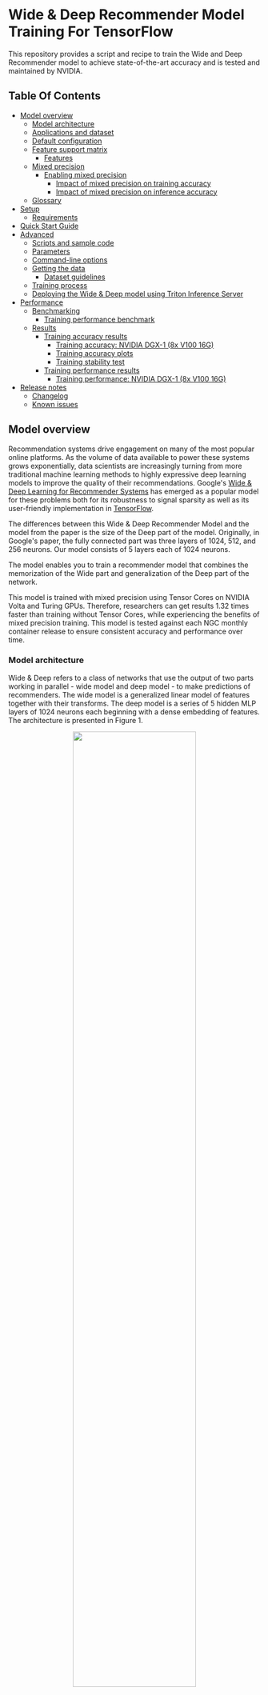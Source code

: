 # Wide & Deep Recommender Model Training For TensorFlow

This repository provides a script and recipe to train the Wide and Deep Recommender model to achieve state-of-the-art accuracy and is tested and maintained by NVIDIA.

## Table Of Contents

- [Model overview](#model-overview)
    * [Model architecture](#model-architecture)
    * [Applications and dataset](#applications-and-dataset)
    * [Default configuration](#default-configuration)
    * [Feature support matrix](#feature-support-matrix)
	    * [Features](#features)
    * [Mixed precision](#mixed-precision)
	    * [Enabling mixed precision](#enabling-mixed-precision)
            * [Impact of mixed precision on training accuracy](#impact-of-mixed-precision-on-training-accuracy)
            * [Impact of mixed precision on inference accuracy](#impact-of-mixed-precision-on-inference-accuracy)
    * [Glossary](#glossary)
- [Setup](#setup)
    * [Requirements](#requirements)
- [Quick Start Guide](#quick-start-guide)
- [Advanced](#advanced)
    * [Scripts and sample code](#scripts-and-sample-code)
    * [Parameters](#parameters)
    * [Command-line options](#command-line-options)
    * [Getting the data](#getting-the-data)
        * [Dataset guidelines](#dataset-guidelines)
    * [Training process](#training-process)
    * [Deploying the Wide & Deep model using Triton Inference Server](#deploying-the-wide-deep-model-using-triton-inference-server)
- [Performance](#performance)
    * [Benchmarking](#benchmarking)
        * [Training performance benchmark](#training-performance-benchmark)
    * [Results](#results)
        * [Training accuracy results](#training-accuracy-results)
            * [Training accuracy: NVIDIA DGX-1 (8x V100 16G)](#training-accuracy-nvidia-dgx-1-8x-v100-16g)
            * [Training accuracy plots](#training-accuracy-plots)
            * [Training stability test](#training-stability-test)
        * [Training performance results](#training-performance-results)
            * [Training performance: NVIDIA DGX-1 (8x V100 16G)](#training-performance-nvidia-dgx-1-8x-v100-16g)
- [Release notes](#release-notes)
    * [Changelog](#changelog)
    * [Known issues](#known-issues)


## Model overview

Recommendation systems drive engagement on many of the most popular online platforms. As the volume of data available to power these systems grows exponentially, data scientists are increasingly turning from more traditional machine learning methods to highly expressive deep learning models to improve the quality of their recommendations. Google's [Wide & Deep Learning for Recommender Systems](https://arxiv.org/abs/1606.07792) has emerged as a popular model for these problems both for its robustness to signal sparsity as well as its user-friendly implementation in [TensorFlow](https://www.tensorflow.org/api_docs/python/tf/estimator/DNNLinearCombinedClassifier).

The differences between this Wide & Deep Recommender Model and the model from the paper is the size of the Deep part of the model. Originally, in Google's paper, the fully connected part was three layers of 1024, 512, and 256 neurons. Our model consists of 5 layers each of 1024 neurons. 

The model enables you to train a recommender model that combines the memorization of the Wide part and generalization of the Deep part of the network.

This model is trained with mixed precision using Tensor Cores on NVIDIA Volta and Turing GPUs. Therefore, researchers can get results 1.32 times faster than training without Tensor Cores, while experiencing the benefits of mixed precision training. This model is tested against each NGC monthly container release to ensure consistent accuracy and performance over time.

### Model architecture

Wide & Deep refers to a class of networks that use the output of two parts working in parallel - wide model and deep model - to make predictions of recommenders. The wide model is a generalized linear model of features together with their transforms. The deep model is a series of 5 hidden MLP layers of 1024 neurons each beginning with a dense embedding of features. The architecture is presented in Figure 1.

<p align="center">
  <img width="70%" src="https://developer.download.nvidia.com/w-and-d-recommender/model.svg" />
  <br>
Figure 1. The architecture of the Wide & Deep model.</a>
</p>

### Applications and dataset

The basis of our API lies in the observation that in recommendation problems there are hierarchies of features: those which describe the person or object _to which_ we wish to make recommendations (*request* level features), and those which describe those objects which we are considering recommending (*item* level features). Additionally, these features often need to undergo some transformation from their raw representation in data stores to a representation digestible by neural networks. These transformations, defined by [TensorFlow `tf.feature_column`](https://www.tensorflow.org/api_docs/python/tf/feature_column), include nontrivial operations such as hashing, binning, vocabulary lookups, and embedding (indicator columns can be thought of as embeddings with the identity matrix as the embedding table).

In most APIs, including those implemented in standard TensorFlow, these transformations need to be computed for request level features repeatedly for _every_ item on which we want to compute a recommendation score. Moreover, if the model is being hosted on a dedicated remote inference server, this requires us to send copies of the request level data for every item as well.

To address this, we built a custom GPU op which computes _all_ these transformations in parallel, and only reads and computes request level features once before fanning them out to the rest of the batch. Besides saving on redundant compute and network I/O, this implementation leverages the exceptional parallel computing power of NVIDIA GPUs to provide massive inference time accelerations compared to native CPU based implementations.

As a reference dataset, we used a subset of [the features engineered](https://github.com/gabrielspmoreira/kaggle_outbrain_click_prediction_google_cloud_ml_engine) by the 19th place finisher in the [Kaggle Outbrain Click Prediction Challenge](https://www.kaggle.com/c/outbrain-click-prediction/). This competition challenged competitors to predict the likelihood with which a particular ad on a website's display would be clicked on. Competitors were given information about the user, display, document, and ad in order to train their models. More information can be found [here](https://www.kaggle.com/c/outbrain-click-prediction/data).


### Default configuration

For reference, and to give context to the acceleration numbers described below, some important properties of our features and model are as follows:

- Features
    - Request Level
        - 16 scalar numeric features `(shape=(1,)`)
        - 12 one-hot categorical features (all `int` dtype)
            - 5 indicator embeddings
	        - sizes 2, 2, 3, 3, 6
            - 7 trainable embeddings
                - all except two have an embedding size of 64 (remaining two have 128), though it's important to note for *all* categorical features that we *do not* leverage that information to short-circuit the lookups by treating them as a single multi-hot lookup. Our API is fully general to any combination of embedding sizes.
                - all use hash bucketing with `num_buckets=` 300k, 100k, 4k, 2.5k, 2k, 1k, and 300 respectively
        - 3 multi-hot categorical features (all `int` dtype)
            - all trainable embeddings
            - all with embedding size 64
            - all use hash bucketing with `num_buckets=` 10k, 350, and 100 respectively
    - Item Level
        - 16 scalar numeric features
        - 4 one hot categorical features (all `int` dtype)
            - embedding sizes of 128, 64, 64, 64 respectively
            - hash bucketing with `num_buckets=` 250k, 4k, 2.5k, and 1k respectively
        - 3 multi-hot categorical features (all `int` dtype)
            - all with embedding size 64
            - hash bucketing with `num_buckets=` 10k, 350, and 100 respectively
    - All features are used in both wide *and* deep branches of the network

- Model
    - Total embedding dimension is 1328
    - 5 hidden layers each with size 1024
    - Output dimension is 1 (probability of click)

### Feature support matrix

The following features are supported by this model: 

| Feature               | Wide & Deep                
|-----------------------|--------------------------
|Horovod Multi-GPU      | Yes        
|Automatic mixed precision (AMP)   | Yes          
         
#### Features

Horovod

Horovod is a distributed training framework for TensorFlow, Keras, PyTorch and MXNet. The goal of Horovod is to make distributed deep learning fast and easy to use. For more information about how to get started with Horovod, see the [Horovod: Official repository](https://github.com/horovod/horovod).

Multi-GPU training with Horovod

Our model uses Horovod to implement efficient multi-GPU training with NCCL. For details, see example sources in this repository or see the [TensorFlow tutorial](https://github.com/horovod/horovod/#usage).


### Mixed precision

Mixed precision is the combined use of different numerical precisions in a computational method. [Mixed precision](https://arxiv.org/abs/1710.03740) training offers significant computational speedup by performing operations in half-precision format while storing minimal information in single-precision to retain as much information as possible in critical parts of the network. Since the introduction of [Tensor Cores](https://developer.nvidia.com/tensor-cores) in the Volta and Turing architecture, significant training speedups are experienced by switching to mixed precision -- up to 3x overall speedup on the most arithmetically intense model architectures. Using mixed precision training requires two steps:
1.  Porting the model to use the FP16 data type where appropriate.    
2.  Adding loss scaling to preserve small gradient values.

The ability to train deep learning networks with lower precision was introduced in the Pascal architecture and first supported in [CUDA 8](https://devblogs.nvidia.com/parallelforall/tag/fp16/) in the NVIDIA Deep Learning SDK.

For information about:
-   How to train using mixed precision, see the [Mixed Precision Training](https://arxiv.org/abs/1710.03740) paper and [Training With Mixed Precision](https://docs.nvidia.com/deeplearning/sdk/mixed-precision-training/index.html) documentation.
-   Techniques used for mixed precision training, see the [Mixed-Precision Training of Deep Neural Networks](https://devblogs.nvidia.com/mixed-precision-training-deep-neural-networks/) blog.
-   How to access and enable AMP for TensorFlow, see [Using TF-AMP](https://docs.nvidia.com/deeplearning/dgx/tensorflow-user-guide/index.html#tfamp) from the TensorFlow User Guide.

#### Enabling mixed precision

To enable Wide & Deep training to use mixed precision you don't need to perform input quantization, only an additional flag `--amp` to the training script is needed (see [Quick Start Guide](#quick-start-guide)).

##### Impact of mixed precision on training accuracy
The accuracy of training, measured with MAP@12 metric was not impacted by enabling mixed precision. The obtained results were statistically similar (i.e. similar run-to-run variance was observed, with standard deviation of the level of `0.002`).

##### Impact of mixed precision on inference accuracy
For our reference model, the average absolute error on the probability of interaction induced by reduced precision inference is `0.0002`, producing a near-perfect fit between predictions produced by full and mixed precision models. Moreover, this error is uncorrelated with the magnitude of the predicted value, which means for most predictions of interest (i.e. greater than `0.01` or `0.1` likelihood of interaction), the relative magnitude of the error is approaching the noise floor of the problem.



### Glossary

Request level features: Features that describe the person or object _to which_ we wish to make recommendations.

Item level features: Features that describe those objects which we are considering recommending.

## Setup

The following section lists the requirements that you need to meet in order to start training the Wide & Deep model.

### Requirements

This repository contains Dockerfile which extends the TensorFlow NGC container and encapsulates some dependencies. Aside from these dependencies, ensure you have the following components:
-   [NVIDIA Docker](https://github.com/NVIDIA/nvidia-docker)
-   [20.02-tf1-py3](https://ngc.nvidia.com/catalog/containers/nvidia:tensorflow) NGC container
-   [NVIDIA Volta](https://www.nvidia.com/en-us/data-center/volta-gpu-architecture/) or [Turing](https://www.nvidia.com/en-us/geforce/turing/) based GPU

For more information about how to get started with NGC containers, see the following sections from the NVIDIA GPU Cloud Documentation and the Deep Learning Documentation:
-   [Getting Started Using NVIDIA GPU Cloud](https://docs.nvidia.com/ngc/ngc-getting-started-guide/index.html)
-   [Accessing And Pulling From The NGC Container Registry](https://docs.nvidia.com/deeplearning/frameworks/user-guide/index.html#accessing_registry)
-   [Running TensorFlow](https://docs.nvidia.com/deeplearning/frameworks/tensorflow-release-notes/running.html#running)

For those unable to use the TensorFlow NGC container, to set up the required environment or create your own container, see the versioned [NVIDIA Container Support Matrix](https://docs.nvidia.com/deeplearning/frameworks/support-matrix/index.html).

## Quick Start Guide

To train your model using mixed precision with Tensor Cores or using FP32, perform the following steps using the default parameters of the Wide & Deep model on the Outbrain dataset. For the specifics concerning training and inference, see the [Advanced](#advanced) section.

1. Clone the repository.

```
git clone https://github.com/NVIDIA/DeepLearningExamples
cd DeepLearningExamples/TensorFlow/Recommendation/WideDeep
```

2.  Download the Outbrain dataset.

The Outbrain dataset can be downloaded from [Kaggle](https://www.kaggle.com/c/outbrain-click-prediction/data) (requires Kaggle account).
Unzip the downloaded archive e.g. to `/raid/outbrain/orig` and set the `HOST_OUTBRAIN_PATH` variable to the parent directory:

```bash
HOST_OUTBRAIN_PATH=/raid/outbrain
```

3.  Build the Wide & Deep Tensorflow NGC container.

```bash
docker build . -t wide_deep
```

4.  Start an interactive session in the NGC container to run preprocessing/training/inference.

```bash
docker run --runtime=nvidia --rm -ti -v ${HOST_OUTBRAIN_PATH}:/outbrain wide_deep /bin/bash
```
5. Start preprocessing.

```bash
bash scripts/preproc.sh 4096
```
The result of preprocessing scripts are prebatched TFRecords. The argument to the script is the prebatch
size (4096 is the default).

6. Start training.

Single GPU:
```bash
python -m trainer.task --gpu --amp --batch_size 131072 --num_epochs 100
```
8 GPU:
```bash
mpiexec --allow-run-as-root --bind-to socket -np 8 python -m trainer.task --gpu --amp --hvd --batch_size 16384 --num_epochs 20
```

If you want to run validation or inference, you can either use the checkpoint obtained from the training 
commands above, or download the pretrained checkpoint from NGC. 

In order to download the checkpoint from NGC, visit [ngc.nvidia.com](https://ngc.nvidia.com) website and
browse the available models.
Download the checkpoint files and unzip them to some path, e.g. to `/raid/outbrain/checkpoints/`
(which is the default path for storing the checkpoints during training).


7. Start validation/evaluation.

In order to validate the checkpoint on the evaluation set, run the `task.py` script with `--evaluate` flag:

```bash
python -m trainer.task --gpu --amp --evaluate --model_dir /outbrain/checkpoints 
```

8. Start inference/predictions.

In order to run inference and predict the results, run the `task.py`
script with `--predict` flag:

```bash
python -m trainer.task --gpu --amp --predict --model_dir /outbrain/checkpoints
```


## Advanced

The following sections provide greater details of the dataset, running training, and the training results.

### Scripts and sample code

These are the important scripts in this repository:
*  `trainer/task.py` - Python script for training the Wide & Deep recommender model
*  `trainer/features.py` - Python file describing the request and item level features

### Parameters

These are the important parameters in the `trainer/task.py` script:

```
--model_dir: Path to model checkpoint directory
--deep_hidden_units: [DEEP_LAYER1 DEEP_LAYER2 ...] hidden units per layer, separated by spaces
--prebatch_size: Number of samples in each pre-batch in tfrecords
--batch_size: Training batch size (must be a multiplicity of prebatch_size)
--eval_batch_size: Evaluation batch size (must be a multiplicity of prebatch_size)
--num_epochs: Number of epochs to train
--linear_learning_rate: Learning rate for the wide part of the model
--linear_l1_regularization: L1 regularization for the wide part of the model
--linear_l2_regularization: L2 regularization for the wide part of the model
--deep_learning_rate: Learning rate for the deep part of the model
--deep_l1_regularization: L1 regularization for the deep part of the model
--deep_l2_regularization: L2 regularization for the deep part of the model
--deep_dropout: Dropout probability for deep model
--predict: Perform only the prediction on the validation set, do not train
--evaluate: Perform only the evaluation on the validation set, do not train
--gpu: Run computations on GPU
--amp: Enable Automatic Mixed Precision
--xla: Enable XLA
--hvd: Use Horovod for multi-GPU training
```

### Command-line options

To see the full list of available options and their descriptions, use the `-h` or `--help` command-line option:
```bash
python -m trainer.task --help
```


### Getting the data

The Outbrain dataset can be downloaded from [Kaggle](https://www.kaggle.com/c/outbrain-click-prediction/data) (requires Kaggle account).


#### Dataset guidelines

The dataset contains a sample of users’ page views and clicks, as observed on multiple publisher sites. Viewed pages and clicked recommendations have further semantic attributes of the documents.

The dataset contains sets of content recommendations served to a specific user in a specific context. Each context (i.e. a set of recommendations) is given a display_id. In each such set, the user has clicked on at least one recommendation. The page view logs originally has more than 2 billion rows (around 100 GB uncompressed). 

The data within the preprocessing stage are transferred into tabular data of 54 features, for training having 55 million rows.


### Training process

The training can be started by running the `trainer/task.py` script. By default the script is in train mode. Other training related 
configs are also present in the `trainer/task.py` and can be seen using the command `python -m trainer.task --help`. Training happens for `--num_epochs` epochs with custom estimator for the model. The model has a wide linear part and a deep feed forward network, and the networks are built according to the default configuration.

Two separate optimizers are used to optimize the wide and the deep part of the network:
    
-  FTLR (Follow the Regularized Leader) optimizer is used to optimize the wide part of the network.
-  Proximal Adagrad optimizer is used to optimize the deep part of the network.

The training log will contain information about:

-  Loss value after every 100 steps.
-  Training throughput if `--benchmark` option is selected.
-  Evaluation metrics after every evaluation cycle at the end of every epoch.

Checkpoints are stored at the end of every `--save_checkpoints_steps` at the `--model_dir` location.

### Deploying the Wide & Deep model using Triton Inference Server

This repository does not contain code for deploying the model using Triton Inference Server. The details of such deployment together with obtained performance numbers was discussed on the [blog post](https://devblogs.nvidia.com/accelerating-wide-deep-recommender-inference-on-gpus/).

## Performance

### Benchmarking

The following section shows how to run benchmarks measuring the model performance in training mode.

#### Training performance benchmark

We provide 6 scripts to benchmark the performance of training:
```bash
bash scripts/benchmark_training_fp32_1gpu.sh
bash scripts/benchmark_training_fp16_1gpu.sh
bash scripts/benchmark_training_fp32_4gpu.sh
bash scripts/benchmark_training_fp16_4gpu.sh
bash scripts/benchmark_training_fp32_8gpu.sh
bash scripts/benchmark_training_fp16_8gpu.sh
```

### Results

The following sections provide details on how we achieved our performance and
accuracy in training.

#### Training accuracy results

##### Training accuracy: NVIDIA DGX-1 (8x V100 16G)

Our results were obtained by running the benchmark scripts from the `scripts` directory in the TensorFlow NGC container on NVIDIA DGX-1 with (8x V100 16G) GPUs.

|**GPUs**|**Batch Size / GPU**|**Accuracy - FP32 (MAP@12)**|**Accuracy - Mixed precision (MAP@12)**|**Time to Train - FP32 (minutes)**|**Time to Train - Mixed precision (minutes)**|**Time to Train Speedup (FP32 to Mixed precision)**|
|-------:|-------------------:|----------------------------:|---------------------------------------:|-----------------------------------------------:|----------------------:|---------------------------------:|
| 1 | 131,072 |  0.67689 | 0.67542  | 546 | 414 | 1.32 |
| 4 | 32,768 | 0.67677 | 0.67647  | 78 | 66 | 1.18 |
| 8 | 16,384 | 0.67669 | 0.67594  | 30 | 24 | 1.25 |

To achieve the same results, follow the steps in the [Quick Start Guide](#quick-start-guide).

##### Training accuracy plots

![MAP12](img/map12_WnD.png)

##### Training stability test

The Wide and Deep model was trained for 72,951 training steps, starting
from 20 different initial random seeds. The training was performed in the 20.02-tf1-py3-stage NGC container on
NVIDIA DGX-1 with 8x V100 16G GPUs with mixed precision enabled.
After training, the models were evaluated on the test dataset. The following
table summarizes the final MAP@12 score on the test set.

|**Average MAP@12**|**Standard deviation**|**Minimum**|**Maximum**|
|---------------------:|---------------------:|----------:|----------:|
| 0.67594 | 0.00204 | 0.66906 | 0.67785 | 


#### Training performance results


##### Training performance: NVIDIA DGX-1 (8x V100 16G)

Our results were obtained by running the `trainer/task.py` training script in the TensorFlow NGC container on NVIDIA DGX-1 with (8x V100 16G) GPUs. Performance numbers (in samples per second) were averaged over 50 training iterations. Improving model scaling for multi-GPU is planned, see [known issues](#known-issues).

To achieve these same results, follow the steps in the [Quick Start Guide](#quick-start-guide).

|**GPUs**|**Batch Size / GPU**|**Throughput - FP32 (samples/s)**|**Throughput - Mixed precision (samples/s)**|**Throughput speedup (FP32 to Mixed precision)**|**Weak Scaling - FP32**|**Weak Scaling - Mixed precision**|
|-------:|-------------------:|----------------------------:|---------------------------------------:|-----------------------------------------------:|----------------------:|---------------------------------:|
| 1 | 131,072 | 167,875 | 221,550 | 1.320 | 1.000 | 1.000 |
| 4 | 131,072 | 485,242 | 547,683 | 1.129 | 2.472 | 2.890 |
| 8 | 131,072 | 655,665 | 688,481 | 1.050 | 3.108 | 3.906 |



## Release notes

### Changelog

This section needs to include the date of the release and the most important changes after the initial release.

March 2020
- Initial release

### Known issues

- Limited tf.feature_column support
- Limited scaling for multi-GPU because of inefficient handling of embedding operations (multiple memory transfers between CPU and GPU), work in progress to cover all the operations on GPU.

